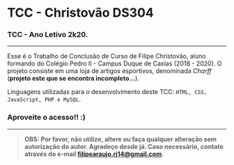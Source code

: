 # TCC - Christovão DS304
### TCC - Ano Letivo 2k20.

***

Esse é o Trabalho de Conclusão de Curso de Filipe Christovão, aluno formando do Colégio Pedro II - Campus Duque de Caxias (2018 - 2020). O projeto consiste em uma loja de artigos esportivos, denominada *Charff* (**projeto este que se encontra incompleto...**). 

Linguagens utilizadas para o desenvolvimento deste TCC: ``HTML, CSS, JavaScript, PHP e MySQL``.

### **Aproveite o acesso!! :)**

***

> **OBS: Por favor, não utilize, altere ou faça qualquer alteração sem autorização do autor. Agradeço desde já. Caso necessário, contate através do e-mail <filipearaujo.rj14@gmail.com>.**
